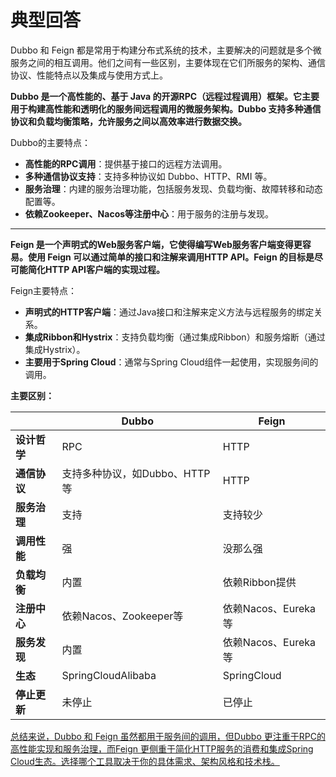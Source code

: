 # 典型回答


Dubbo 和 Feign 都是常用于构建分布式系统的技术，主要解决的问题就是多个微服务之间的相互调用。他们之间有一些区别，主要体现在它们所服务的架构、通信协议、性能特点以及集成与使用方式上。



**Dubbo 是一个高性能的、基于 Java 的开源RPC（远程过程调用）框架。它主要用于构建高性能和透明化的服务间远程调用的微服务架构。Dubbo 支持多种通信协议和负载均衡策略，允许服务之间以高效率进行数据交换。**



Dubbo的主要特点：

+ **高性能的RPC调用**：提供基于接口的远程方法调用。
+ **多种通信协议支持**：支持多种协议如 Dubbo、HTTP、RMI 等。
+ **服务治理**：内建的服务治理功能，包括服务发现、负载均衡、故障转移和动态配置等。
+ **依赖Zookeeper、Nacos等注册中心**：用于服务的注册与发现。



****

**Feign 是一个声明式的Web服务客户端，它使得编写Web服务客户端变得更容易。使用 Feign 可以通过简单的接口和注解来调用HTTP API。Feign 的目标是尽可能简化HTTP API客户端的实现过程。**



Feign主要特点：

+ **声明式的HTTP客户端**：通过Java接口和注解来定义方法与远程服务的绑定关系。
+ **集成Ribbon和Hystrix**：支持负载均衡（通过集成Ribbon）和服务熔断（通过集成Hystrix）。
+ **主要用于Spring Cloud**：通常与Spring Cloud组件一起使用，实现服务间的调用。





**主要区别：**

| | **Dubbo** | **Feign** |
| --- | --- | --- |
| **设计哲学** | RPC | HTTP |
| **通信协议** | 支持多种协议，如Dubbo、HTTP等 | HTTP |
| **服务治理** | 支持 | 支持较少 |
| **调用性能** | 强 | 没那么强 |
| **负载均衡** | 内置 | 依赖Ribbon提供 |
| **注册中心** | 依赖Nacos、Zookeeper等 | 依赖Nacos、Eureka等 |
| **服务发现** | 内置 | 依赖Nacos、Eureka等 |
| **生态** | SpringCloudAlibaba | SpringCloud |
| **停止更新** | 未停止 | 已停止 |




<u>总结来说，Dubbo 和 Feign 虽然都用于服务间的调用，但Dubbo 更注重于RPC的高性能实现和服务治理，而Feign 更侧重于简化HTTP服务的消费和集成Spring Cloud生态。选择哪个工具取决于你的具体需求、架构风格和技术栈。</u>

